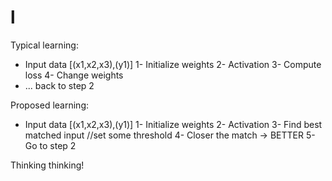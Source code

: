 # l
Typical learning:
- Input data [(x1,x2,x3),(y1)]
1- Initialize weights
2- Activation
3- Compute loss
4- Change weights
- ... back to step 2

Proposed learning:
- Input data [(x1,x2,x3),(y1)]
1- Initialize weights
2- Activation
3- Find best matched input //set some threshold
4- Closer the match -> BETTER
5- Go to step 2

Thinking thinking!
